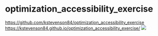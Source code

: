 # optimization_accessibility_exercise
https://github.com/kstevenson84/optimization_accessibility_exercise
https://kstevenson84.github.io/optimization_accessibility_exercise/
<img src=../images/screenshot.png>
